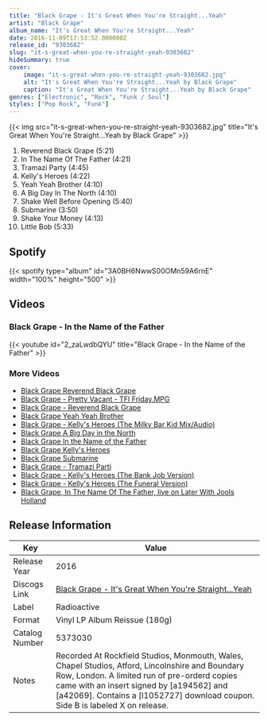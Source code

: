 ```yaml
---
title: "Black Grape - It's Great When You're Straight...Yeah"
artist: "Black Grape"
album_name: "It's Great When You're Straight...Yeah"
date: 2016-11-09T17:53:52.000000Z
release_id: "9303682"
slug: "it-s-great-when-you-re-straight-yeah-9303682"
hideSummary: true
cover:
    image: "it-s-great-when-you-re-straight-yeah-9303682.jpg"
    alt: "It's Great When You're Straight...Yeah by Black Grape"
    caption: "It's Great When You're Straight...Yeah by Black Grape"
genres: ["Electronic", "Rock", "Funk / Soul"]
styles: ["Pop Rock", "Funk"]
---
```


{{< img src="it-s-great-when-you-re-straight-yeah-9303682.jpg" title="It's Great When You're Straight...Yeah by Black Grape" >}}

<!-- section break -->

1. Reverend Black Grape (5:21)
2. In The Name Of The Father (4:21)
3. Tramazi Party (4:45)
4. Kelly's Heroes (4:22)
5. Yeah Yeah Brother (4:10)
6. A Big Day In The North (4:10)
7. Shake Well Before Opening (5:40)
8. Submarine (3:50)
9. Shake Your Money (4:13)
10. Little Bob (5:33)

<!-- section break -->


## Spotify
{{< spotify type="album" id="3A0BH6NwwS00OMn59A6rnE" width="100%" height="500" >}}



## Videos
### Black Grape - In the Name of the Father
{{< youtube id="2_zaLwdbQYU" title="Black Grape - In the Name of the Father" >}}<br>

### More Videos

- [Black Grape Reverend Black Grape](https://www.youtube.com/watch?v=ik9HDX8hJV0)
- [Black Grape - Pretty Vacant - TFI Friday.MPG](https://www.youtube.com/watch?v=WyacZq8ulcA)
- [Black Grape - Reverend Black Grape](https://www.youtube.com/watch?v=6uAM1o86znk)
- [Black Grape Yeah Yeah Brother](https://www.youtube.com/watch?v=1GGpbh0fBu8)
- [Black Grape - Kelly's Heroes (The Milky Bar Kid Mix/Audio)](https://www.youtube.com/watch?v=k8NQ11JtbyA)
- [Black Grape A Big Day in the North](https://www.youtube.com/watch?v=2JyzEY6Mm7E)
- [Black Grape In the Name of the Father](https://www.youtube.com/watch?v=-_5a5FBszNw)
- [Black Grape Kelly's Heroes](https://www.youtube.com/watch?v=RQDYH0KexvI)
- [Black Grape Submarine](https://www.youtube.com/watch?v=FprdbkOVFek)
- [Black Grape - Tramazi Parti](https://www.youtube.com/watch?v=ptct-D6vFKE)
- [Black Grape - Kelly's Heroes (The Bank Job Version)](https://www.youtube.com/watch?v=NGTRKy--Iyk)
- [Black Grape - Kelly's Heroes (The Funeral Version)](https://www.youtube.com/watch?v=PSEkwEeRwKk)
- [Black Grape, In The Name Of The Father, live on Later With Jools Holland](https://www.youtube.com/watch?v=kRwabWWv_D8)


## Release Information
|  Key           | Value                                                |
| ---------------| ---------------------------------------------------- |
| Release Year   | 2016                                   |
| Discogs Link   | [Black Grape - It's Great When You're Straight...Yeah](https://www.discogs.com/release/9303682-Black-Grape-Its-Great-When-Youre-StraightYeah) |
| Label          | Radioactive |
| Format         | Vinyl LP Album Reissue (180g) |
| Catalog Number | 5373030 |
| Notes | Recorded At Rockfield Studios, Monmouth, Wales, Chapel Studios, Atford, Lincolnshire and Boundary Row, London. A limited run of pre-orderd copies came with an insert signed by [a194562] and [a42069]. Contains a [l1052727] download coupon. Side B is labeled X on release. |